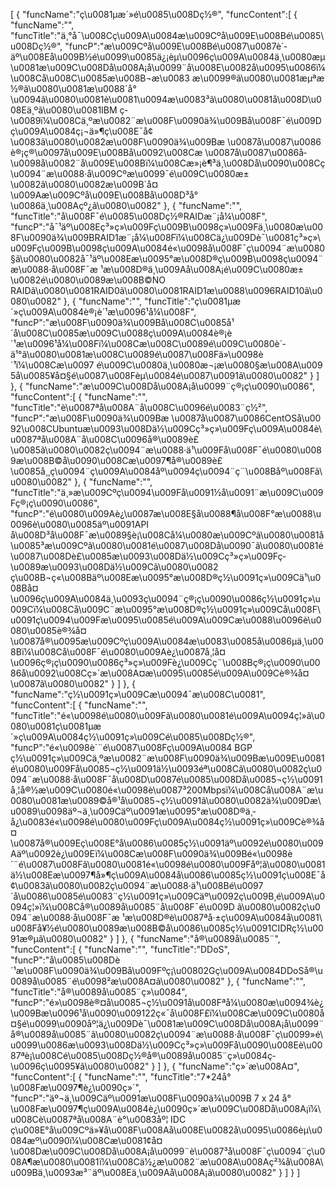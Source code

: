 [
	{
		"funcName":"ç\u0081µæ´»é\u0085\u008Dç½®",
		"funcContent":[
			{
				"funcName":"",
				"funcTitle":"ä¸°å¯\u008Cç\u009A\u0084æ\u009Cºå\u009E\u008Bé\u0085\u008Dç½®",
				"funcP":"æ\u009Cºå\u009E\u008Bé\u0087\u0087è´­äº\u008Eå\u009B½é\u0099\u0085ä¿¡èµ\u0096ç\u009A\u0084ä¸\u0080æµ\u0081æ\u009C\u008Då\u008A¡å\u0099¨å\u008E\u0082å\u0095\u0086ï¼\u008Cå\u008C\u0085æ\u008B¬æ\u0083 æ\u0099®ã\u0080\u0081æµªæ½®ã\u0080\u0081æ\u0088´å°\u0094ã\u0080\u0081è\u0081\u0094æ\u0083³ã\u0080\u0081å\u008D\u008Eä¸ºã\u0080\u0081IBM ç­\u0089ï¼\u008Cä¸ºæ\u0082¨æ\u008F\u0090ä¾\u009Bå\u008F¯é\u009D ç\u009A\u0084ç¡¬ä»¶ç\u008E¯å¢\u0083ã\u0080\u0082æ\u008F\u0090ä¾\u009Bæ \u0087å\u0087\u0086è®¡ç®\u0097å\u009E\u008Bå\u0092\u008Cæ \u0087å\u0087\u0086å­\u0098å\u0082¨å\u009E\u008Bï¼\u008Cæ»¡è¶³ä¸\u008Då\u0090\u008Cç\u0094¨æ\u0088·å\u009Cºæ\u0099¯é\u009C\u0080æ±\u0082ã\u0080\u0082æ\u009B´å¤\u009Aæ\u009Cºå\u009E\u008Bå\u008D³å°\u0086ä¸\u008Açº¿ã\u0080\u0082"
			},
			{
				"funcName":"",
				"funcTitle":"å\u008F¯é\u0085\u008Dç½®RAIDæ¨¡å¼\u008F",
				"funcP":"å¯¹äº\u008Eç³»ç»\u009Fç\u009B\u0098ç»\u009Fä¸\u0080æ\u008F\u0090ä¾\u009BRAID1æ¨¡å¼\u008Fï¼\u008Cä¿\u009Dè¯\u0081ç³»ç»\u009Fç\u009B\u0098ç\u009A\u0084é«\u0098å\u008F¯ç\u0094¨æ\u0080§ã\u0080\u0082å¯¹äº\u008Eæ\u0095°æ\u008D®ç\u009B\u0098ç\u0094¨æ\u0088·å\u008F¯æ ¹æ\u008D®ä¸\u009Aå\u008A¡é\u009C\u0080æ±\u0082é\u0080\u0089æ\u008B©NO RAIDã\u0080\u0081RAID0ã\u0080\u0081RAID1æ\u0088\u0096RAID10ã\u0080\u0082"
			},
			{
				"funcName":"",
				"funcTitle":"ç\u0081µæ´»ç\u009A\u0084è®¡è´¹æ\u0096¹å¼\u008F",
				"funcP":"æ\u008F\u0090ä¾\u009Bå\u008C\u0085å¹´å\u008C\u0085æ\u009C\u0088ç\u009A\u0084è®¡è´¹æ\u0096¹å¼\u008Fï¼\u008Cæ\u008C\u0089é\u009C\u0080è´­ä¹°ã\u0080\u0081æ\u008C\u0089é\u0087\u008Fä»\u0098è´¹ï¼\u008Cæ\u0097 é\u009C\u0080ä¸\u0080æ¬¡æ\u0080§æ\u008A\u0095å\u0085¥å¤§é\u0087\u008Fèµ\u0084é\u0087\u0091ã\u0080\u0082"
			}
		]
	},
	{
		"funcName":"æ\u009C\u008Då\u008A¡å\u0099¨ç®¡ç\u0090\u0086",
		"funcContent":[
			{
				"funcName":"",
				"funcTitle":"è\u0087ªå\u008A¨å\u008C\u0096é\u0083¨ç½²",
				"funcP":"æ\u008F\u0090ä¾\u009Bæ \u0087å\u0087\u0086CentOSå\u0092\u008CUbuntuæ\u0093\u008Dä½\u009Cç³»ç»\u009Fç\u009A\u0084è\u0087ªå\u008A¨å\u008C\u0096å®\u0089è£\u0085ã\u0080\u0082ç\u0094¨æ\u0088·ä¹\u009Få\u008F¯é\u0080\u0089æ\u008B©å\u0090\u008Cæ\u0097¶å®\u0089è£\u0085å¸¸ç\u0094¨ç\u009A\u0084åº\u0094ç\u0094¨ç¨\u008Båº\u008Fã\u0080\u0082"
			},
			{
				"funcName":"",
				"funcTitle":"ä¸»æ\u009Cºç\u0094\u009Få\u0091½å\u0091¨æ\u009C\u009Fç®¡ç\u0090\u0086",
				"funcP":"é\u0080\u009Aè¿\u0087æ\u008E§å\u0088¶å\u008F°æ\u0088\u0096è\u0080\u0085äº\u0091API å\u008D³å\u008F¯æ\u0089§è¡\u008Cå¼\u0080æ\u009Cºã\u0080\u0081å\u0085³æ\u009Cºã\u0080\u0081é\u0087\u008Då\u0090¯ã\u0080\u0081é\u0087\u008Dè£\u0085æ\u0093\u008Dä½\u009Cç³»ç»\u009Fç­\u0089æ\u0093\u008Dä½\u009Cã\u0080\u0082 ç\u008B¬ç«\u008Bäº\u008Eæ\u0095°æ\u008D®ç½\u0091ç»\u009Cä¹\u008Bå¤\u0096ç\u009A\u0084ä¸\u0093ç\u0094¨ç®¡ç\u0090\u0086ç½\u0091ç»\u009Cï¼\u008Cå\u009C¨æ\u0095°æ\u008D®ç½\u0091ç»\u009Cå\u008F\u0091ç\u0094\u009Fæ\u0095\u0085é\u009A\u009Cæ\u0088\u0096è\u0080\u0085è®¾å¤\u0087å®\u0095æ\u009Cºç\u009A\u0084æ\u0083\u0085å\u0086µä¸\u008Bï¼\u008Cå\u008F¯é\u0080\u009Aè¿\u0087å¸¦å¤\u0096ç®¡ç\u0090\u0086ç³»ç»\u009Fè¿\u009Cç¨\u008Bç®¡ç\u0090\u0086å\u0092\u008Cç»´æ\u008A¤æ\u0095\u0085é\u009A\u009Cè®¾å¤\u0087ã\u0080\u0082"
			}
		]
	},
	{
		"funcName":"ç½\u0091ç»\u009Cæ\u0094¯æ\u008C\u0081",
		"funcContent":[
			{
				"funcName":"",
				"funcTitle":"é«\u0098é\u0080\u009Fã\u0080\u0081é\u009A\u0094ç¦»ã\u0080\u0081ç\u0081µæ´»ç\u009A\u0084ç½\u0091ç»\u009Cé\u0085\u008Dç½®",
				"funcP":"é«\u0098è´¨é\u0087\u008Fç\u009A\u0084 BGP ç½\u0091ç»\u009Cä¸ºæ\u0082¨æ\u008F\u0090ä¾\u009Bæ\u009E\u0081é\u0080\u009Få\u0085¬ç½\u0091ä½\u0093éª\u008Cã\u0080\u0082ç\u0094¨æ\u0088·å\u008F¯å\u008D\u0087é\u0085\u008Då\u0085¬ç½\u0091å¸¦å®½æ\u009C\u0080é«\u0098è\u0087³200Mbpsï¼\u008Cå\u008A¨æ\u0080\u0081æ\u0089©å®¹å\u0085¬ç½\u0091ã\u0080\u0082ä¾\u009Dæ\u0089\u0098äº¬ä¸\u009Cäº\u0091æ\u0095°æ\u008D®ä¸­å¿\u0083é«\u0098é\u0080\u009Fç\u009A\u0084ç½\u0091ç»\u009Cè®¾å¤\u0087å®\u009Eç\u008E°å\u0086\u0085ç½\u0091äº\u0092é\u0080\u009Aäº\u0092è¿\u009Eï¼\u008Cæ\u008F\u0090ä¾\u009Bé«\u0098è´¨é\u0087\u008Fã\u0080\u0081é«\u0098é\u0080\u009Fåº¦ã\u0080\u0081ä½\u008Eæ\u0097¶å»¶ç\u009A\u0084å\u0086\u0085ç½\u0091ç\u008E¯å¢\u0083ã\u0080\u0082ç\u0094¨æ\u0088·ä¹\u008Bé\u0097´å\u0086\u0085é\u0083¨ç½\u0091ç»\u009Cäº\u0092ç\u009B¸é\u009A\u0094ç¦»ï¼\u008Cå®\u0089å\u0085¨å\u008F¯é\u009D ã\u0080\u0082ç\u0094¨æ\u0088·å\u008F¯æ ¹æ\u008D®è\u0087ªå·±ç\u009A\u0084å\u0081\u008Få¥½é\u0080\u0089æ\u008B©å\u0086\u0085ç½\u0091CIDRç½\u0091æ®µã\u0080\u0082"
			}
		]
	},
	{
		"funcName":"å®\u0089å\u0085¨",
		"funcContent":[
			{
				"funcName":"",
				"funcTitle":"DDoS",
				"funcP":"å\u0085\u008Dè´¹æ\u008F\u0090ä¾\u009Bå\u009Fºç¡\u00802Gç\u009A\u0084DDoSå®\u0089å\u0085¨é\u0098²æ\u008A¤ã\u0080\u0082"
			},
			{
				"funcName":"",
				"funcTitle":"å®\u0089å\u0085¨ç»\u0084",
				"funcP":"é»\u0098è®¤å\u0085¬ç½\u0091å\u008Fªå¼\u0080æ\u0094¾è¿\u009Bæ\u0096¹å\u0090\u009122ç«¯å\u008F£ï¼\u008Cæ\u009C\u0080å¤§é\u0099\u0090åº¦ä¿\u009Dè¯\u0081æ\u009C\u008Då\u008A¡å\u0099¨å®\u0089å\u0085¨ã\u0080\u0082ç\u0094¨æ\u0088·å\u008F¯ç\u0099»é\u0099\u0086æ\u0093\u008Dä½\u009Cç³»ç»\u009Få\u0090\u008Eè\u0087ªè¡\u008Cé\u0085\u008Dç½®å®\u0089å\u0085¨ç»\u0084ç­\u0096ç\u0095¥ã\u0080\u0082"
			}
		]
	},
	{
		"funcName":"ç»´æ\u008A¤",
		"funcContent":[
			{
				"funcName":"",
				"funcTitle":"7*24å°\u008Fæ\u0097¶è¿\u0090ç»´",
				"funcP":"äº¬ä¸\u009Cäº\u0091æ\u008F\u0090ä¾\u009B 7 x 24 å°\u008Fæ\u0097¶ç\u009A\u0084è¿\u0090ç»´æ\u009C\u008Då\u008A¡ï¼\u008Cè\u0087ªå\u008A¨è°\u0083åº¦ IDC ç\u008E°å\u009Cºä»¥å\u008F\u008Aå\u008E\u0082å\u0095\u0086èµ\u0084æº\u0090ï¼\u008Cæ\u0081¢å¤\u008Dæ\u009C\u008Då\u008A¡å\u0099¨è\u0087³å\u008F¯ç\u0094¨ç\u008A¶æ\u0080\u0081ï¼\u008Cä½¿æ\u0082¨æ\u008A\u008Aç²¾å\u008A\u009Bä¸\u0093æ³¨äº\u008Eä¸\u009Aå\u008A¡ã\u0080\u0082"
			}
		]
	}
]